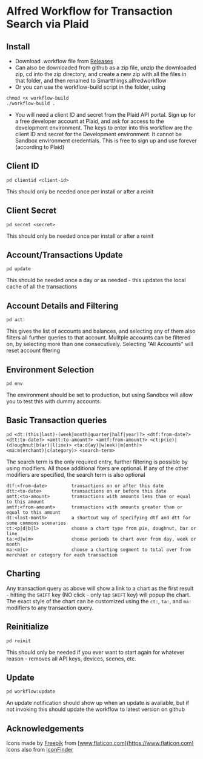 # Alfred  Workflow for Transaction Search via Plaid

## Install

* Download .workflow file from [Releases](https://github.com/schwark/alfred-plaid/releases)
* Can also be downloaded from github as a zip file, unzip the downloaded zip, cd into the zip directory, and create a new zip with all the files in that folder, and then renamed to Smartthings.alfredworkflow
* Or you can use the workflow-build script in the folder, using
```
chmod +x workflow-build
./workflow-build . 
```
* You will need a client ID and secret from the Plaid API portal. Sign up for a free developer account at Plaid, and ask for access to the development environment. The keys to enter into this workflow are the client ID and secret for the Development environment. It cannot be Sandbox environment credentials. This is free to sign up and use forever (according to Plaid)

## Client ID

```
pd clientid <client-id>
```
This should only be needed once per install or after a reinit

## Client Secret

```
pd secret <secret>
```
This should only be needed once per install or after a reinit

## Account/Transactions Update

```
pd update
```
This should be needed once a day or as needed - this updates the local cache of all the transactions

## Account Details and Filtering

```
pd act:
```
This gives the list of accounts and balances, and selecting any of them also filters all further queries to that account. Mulitple accounts can be filtered on, by selecting more than one consecutively. Selecting "All Accounts" will reset account fltering

## Environment Selection

```
pd env
```
The environment should be set to production, but using Sandbox will allow you to test this with dummy accounts.

## Basic Transaction queries

```
pd <dt:(this|last)-(week|month|quarter|half|year)?> <dtf:from-date?> <dtt:to-date?> <amtt:to-amount?> <amtf:from-amount?> <ct:p(ie)|(d)oughnut|b(ar)|l(ine)> <ta:d(ay)|w(eek)|m(onth)> <ma:m(erchant)|c(ategory)> <search-term> 
```
The search term is the only required entry, further filtering is possible by using modifiers. All those additional fiters are optional. If any of the other modifiers are specified, the search term is also optional

```
dtf:<from-date>         transactions on or after this date
dtt:<to-date>           transactions on or before this date
amtt:<to-amount>        transactions with amounts less than or equal to this amount
amtf:<from-amount>      transactions with amounts greater than or equal to this amount
dt:<last-month>         a shortcut way of specifying dtf and dtt for some commons scenarios
ct:<p|d|b|l>            choose a chart type from pie, doughnut, bar or line
ta:<d|w|m>              choose periods to chart over from day, week or month
ma:<m|c>                choose a charting segment to total over from merchant or category for each transaction
```

## Charting

Any transaction query as above will show a link to a chart as the first result - hitting the `SHIFT` key (NO click - only tap `SHIFT` key) will popup the chart. The exact style of the chart can be customized using the `ct:`, `ta:`, and `ma:` modifiers to any transaction query.

## Reinitialize

```
pd reinit
```
This should only be needed if you ever want to start again for whatever reason - removes all API keys, devices, scenes, etc.

## Update

```
pd workflow:update
```
An update notification should show up when an update is available, but if not invoking this should update the workflow to latest version on github

## Acknowledgements

Icons made by [Freepik](https://www.flaticon.com/authors/freepik) from [www.flaticon.com](https://www.flaticon.com)  
Icons also from [IconFinder](https://www.iconfinder.com/)